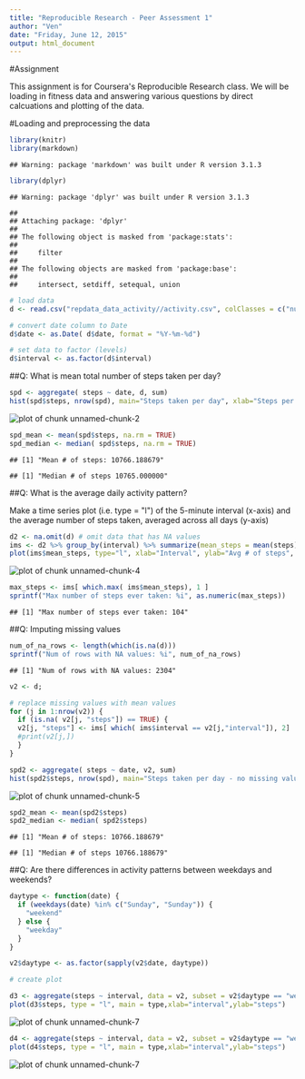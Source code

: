```yaml
---
title: "Reproducible Research - Peer Assessment 1"
author: "Ven"
date: "Friday, June 12, 2015"
output: html_document
---
```


#Assignment

This assignment is for Coursera's Reproducible Research class.  We will be loading in fitness data and answering various questions by direct calcuations and plotting of the data.

#Loading and preprocessing the data

```r
library(knitr)
library(markdown)
```

```
## Warning: package 'markdown' was built under R version 3.1.3
```

```r
library(dplyr)
```

```
## Warning: package 'dplyr' was built under R version 3.1.3
```

```
## 
## Attaching package: 'dplyr'
## 
## The following object is masked from 'package:stats':
## 
##     filter
## 
## The following objects are masked from 'package:base':
## 
##     intersect, setdiff, setequal, union
```

```r
# load data
d <- read.csv("repdata_data_activity//activity.csv", colClasses = c("numeric", "character", "numeric"))

# convert date column to Date
d$date <- as.Date( d$date, format = "%Y-%m-%d")

# set data to factor (levels)
d$interval <- as.factor(d$interval)
```

##Q: What is mean total number of steps taken per day?

```r
spd <- aggregate( steps ~ date, d, sum)
hist(spd$steps, nrow(spd), main="Steps taken per day", xlab="Steps per day", ylab="Frequency")
```

![plot of chunk unnamed-chunk-2](figure/unnamed-chunk-2-1.png) 

```r
spd_mean <- mean(spd$steps, na.rm = TRUE)
spd_median <- median( spd$steps, na.rm = TRUE)
```

```
## [1] "Mean # of steps: 10766.188679"
```

```
## [1] "Median # of steps 10765.000000"
```


##Q: What is the average daily activity pattern?

Make a time series plot (i.e. type = "l") of the 5-minute interval (x-axis) and the average number of steps taken, averaged across all days (y-axis)


```r
d2 <- na.omit(d) # omit data that has NA values
ims <- d2 %>% group_by(interval) %>% summarize(mean_steps = mean(steps))
plot(ims$mean_steps, type="l", xlab="Interval", ylab="Avg # of steps", main="Average Steps Taken")
```

![plot of chunk unnamed-chunk-4](figure/unnamed-chunk-4-1.png) 

```r
max_steps <- ims[ which.max( ims$mean_steps), 1 ]
sprintf("Max number of steps ever taken: %i", as.numeric(max_steps))
```

```
## [1] "Max number of steps ever taken: 104"
```

##Q: Imputing missing values

```r
num_of_na_rows <- length(which(is.na(d)))
sprintf("Num of rows with NA values: %i", num_of_na_rows)
```

```
## [1] "Num of rows with NA values: 2304"
```

```r
v2 <- d;

# replace missing values with mean values
for (j in 1:nrow(v2)) {
  if (is.na( v2[j, "steps"]) == TRUE) {
  v2[j, "steps"] <- ims[ which( ims$interval == v2[j,"interval"]), 2]
  #print(v2[j,])
  }
}

spd2 <- aggregate( steps ~ date, v2, sum)
hist(spd2$steps, nrow(spd), main="Steps taken per day - no missing values", xlab="Steps per day", ylab="Frequency")
```

![plot of chunk unnamed-chunk-5](figure/unnamed-chunk-5-1.png) 

```r
spd2_mean <- mean(spd2$steps)
spd2_median <- median( spd2$steps)
```

```
## [1] "Mean # of steps: 10766.188679"
```

```
## [1] "Median # of steps 10766.188679"
```
##Q: Are there differences in activity patterns between weekdays and weekends?

```r
daytype <- function(date) {
  if (weekdays(date) %in% c("Sunday", "Sunday")) {
    "weekend"
  } else {
    "weekday"
  }
}

v2$daytype <- as.factor(sapply(v2$date, daytype))

# create plot

d3 <- aggregate(steps ~ interval, data = v2, subset = v2$daytype == "weekend", FUN = mean)
plot(d3$steps, type = "l", main = type,xlab="interval",ylab="steps")
```

![plot of chunk unnamed-chunk-7](figure/unnamed-chunk-7-1.png) 

```r
d4 <- aggregate(steps ~ interval, data = v2, subset = v2$daytype == "weekday", FUN = mean)
plot(d4$steps, type = "l", main = type,xlab="interval",ylab="steps")
```

![plot of chunk unnamed-chunk-7](figure/unnamed-chunk-7-2.png) 

